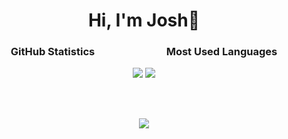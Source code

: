 <div align="center">
<h1>Hi, I'm Josh👋</h1>

<h3>GitHub Statistics       Most Used Languages</h3>
<a href="#"><img src="https://github-readme-stats.vercel.app/api?username=joshbker&show_icons=true&count_private=true&include_all_commits=true&hide_title=true&hide_border=true&hide_rank=true&theme=chartreuse-dark&bg_color=00000000"/></a>
<a href="#"><img src="https://github-readme-stats.vercel.app/api/top-langs?username=joshbker&hide_title=true&hide_border=true&layout=compact&theme=chartreuse-dark&bg_color=00000000"/></a>

<br><br>

<a href="https://discord.com/users/259780560707256321"><img align="center" src="https://lanyard-profile-readme.vercel.app/api/259780560707256321??bg=0d1117"></a>

</div>
